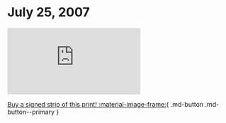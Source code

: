 # July 25, 2007

![](https://www.achewood.com/comic.php?date=07252007)

[Buy a signed strip of this print! :material-image-frame:](https://achewood-holiday-pop-up.myshopify.com/products/strip#07282007){ .md-button .md-button--primary }
